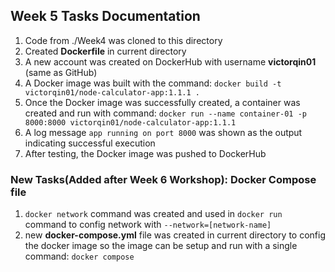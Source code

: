 ## Week 5 Tasks Documentation
1. Code from ./Week4 was cloned to this directory
2. Created **Dockerfile** in current directory
3. A new account was created on DockerHub with username **victorqin01** (same as GitHub)
4. A Docker image was built with the command: `docker build -t victorqin01/node-calculator-app:1.1.1 .`
5. Once the Docker image was successfully created, a container was created and run with command: `docker run --name container-01 -p 8000:8000 victorqin01/node-calculator-app:1.1.1` 
6. A log message `app running on port 8000` was shown as the output indicating successful execution
7. After testing, the Docker image was pushed to DockerHub

### New Tasks(Added after Week 6 Workshop): Docker Compose file
1. `docker network` command was created and used in `docker run` command to config network with `--network=[network-name]` 
2. new **docker-compose.yml** file was created in current directory to config the docker image so the image can be setup and run with a single command: `docker compose`
